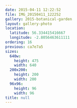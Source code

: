 ```yaml
---
date: 2015-04-11 12:22:52
file: IMG_20150411_122252
gallery: 2015-botanical-garden
layout: gallery-photo
location:
  latitude: 56.334415416667
  longitude: -2.8056463611111
ordering: 16
previous: ca7e7a5
sizes:
  640w:
    height: 475
    width: 640
  200x200:
    height: 200
    width: 200
  96x96:
    height: 96
    width: 96
title: null
---
```

